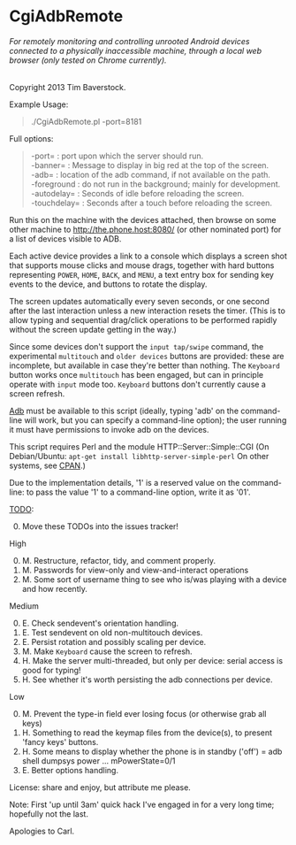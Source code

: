 CgiAdbRemote
============

###### For remotely monitoring and controlling *unrooted* Android devices connected to a physically inaccessible machine, through a local web browser (only tested on Chrome currently).

Copyright 2013 Tim Baverstock.

Example Usage:  
>./CgiAdbRemote.pl -port=8181

Full options:  
>  -port=       : port upon which the server should run.  
  -banner=     : Message to display in big red at the top of the screen.  
  -adb=        : location of the adb command, if not available on the path.  
  -foreground  : do not run in the background; mainly for development.  
  -autodelay=  : Seconds of idle before reloading the screen.  
  -touchdelay= : Seconds after a touch before reloading the screen.  

Run this on the machine with the devices attached, then browse on some other
machine to http://the.phone.host:8080/ (or other nominated port) for a list of
devices visible to ADB.

Each active device provides a link to a console which displays a screen shot
that supports mouse clicks and mouse drags, together with hard buttons
representing `POWER`, `HOME`, `BACK`, and `MENU`, a text entry box for sending
key events to the device, and buttons to rotate the display.

The screen updates automatically every seven seconds, or one second after the
last interaction unless a new interaction resets the timer. (This is to allow
typing and sequential drag/click operations to be performed rapidly without the
screen update getting in the way.)

Since some devices don't support the `input tap/swipe` command, the
experimental `multitouch` and `older devices` buttons are provided: these are
incomplete, but available in case they're better than nothing. The `Keyboard`
button works once `multitouch` has been engaged, but can in principle operate
with `input` mode too. `Keyboard` buttons don't currently cause a screen
refresh.

[Adb](http://developer.android.com/tools/help/adb.html) must be available to
this script (ideally, typing 'adb' on the command-line will work, but you can
specify a command-line option); the user running it must have permissions to
invoke adb on the devices.

This script requires Perl and the module HTTP::Server::Simple::CGI (On Debian/Ubuntu: `apt-get install libhttp-server-simple-perl` On other systems, see [CPAN](http://www.cpan.org).)

Due to the implementation details, '1' is a reserved value on the command-line:
to pass the value '1' to a command-line option, write it as '01'.

[TODO](https://github.com/sleekweasel/CgiAdbRemote/issues):

0. Move these TODOs into the issues tracker!

High

0. M. Restructure, refactor, tidy, and comment properly.
0. M. Passwords for view-only and view-and-interact operations
0. M. Some sort of username thing to see who is/was playing with a device and how recently.

Medium

0. E. Check sendevent's orientation handling.
0. E. Test sendevent on old non-multitouch devices.
0. E. Persist rotation and possibly scaling per device.
0. M. Make `Keyboard` cause the screen to refresh.
0. H. Make the server multi-threaded, but only per device: serial access is good for typing!
0. H. See whether it's worth persisting the adb connections per device.

Low

0. M. Prevent the type-in field ever losing focus (or otherwise grab all keys)
0. H. Something to read the keymap files from the device(s), to present 'fancy keys' buttons.
0. H. Some means to display whether the phone is in standby ('off') = adb shell dumpsys power ... mPowerState=0/1
0. E. Better options handling.

License: share and enjoy, but attribute me please.

Note: First 'up until 3am' quick hack I've engaged in for a very long time;
hopefully not the last.

Apologies to Carl.

